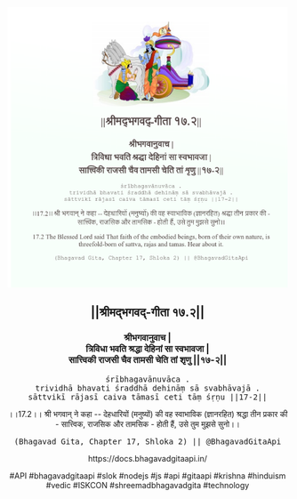 <img src="../../asset/BG_17_2.png"/>
<center><h2>||श्रीमद्‍भगवद्‍-गीता १७.२||</h2>
<h3>श्रीभगवानुवाच |<br/>त्रिविधा भवति श्रद्धा देहिनां सा स्वभावजा |<br/>सात्त्विकी राजसी चैव तामसी चेति तां शृणु ||१७-२||</h3>
<pre>śrībhagavānuvāca .<br/>trividhā bhavati śraddhā dehināṃ sā svabhāvajā .<br/>sāttvikī rājasī caiva tāmasī ceti tāṃ śṛṇu ||17-2||</pre>
<p>।।17.2।। श्री भगवान् ने कहा -- देहधारियों (मनुष्यों) की वह स्वाभाविक (ज्ञानरहित) श्रद्धा तीन प्रकार की - सात्त्विक, राजसिक और तामसिक - होती हैं, उसे तुम मुझसे सुनो।।</p>
<pre>(Bhagavad Gita, Chapter 17, Shloka 2) || @BhagavadGitaApi</pre><p>https://docs.bhagavadgitaapi.in/</p><p>#API #bhagavadgitaapi #slok #nodejs #js #api #gitaapi #krishna #hinduism #vedic #ISKCON #shreemadbhagavadgita #technology</p></center>